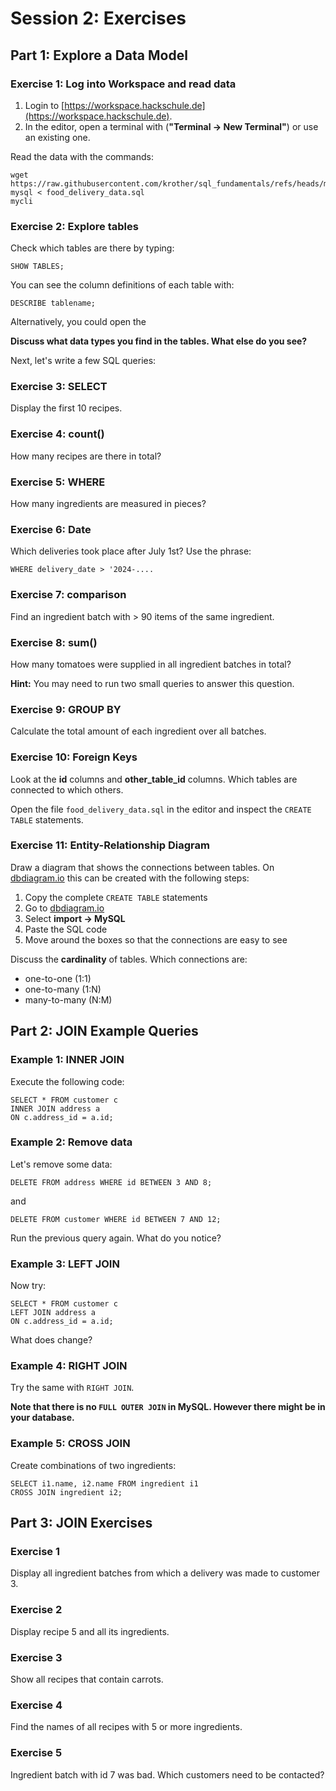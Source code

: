 
# Session 2: Exercises

## Part 1: Explore a  Data Model

### Exercise 1: Log into Workspace and read data

1. Login to [https://workspace.hackschule.de](https://workspace.hackschule.de).
2. In the editor, open a terminal with (**"Terminal -> New Terminal"**) or use an existing one.

Read the data with the commands:

    wget https://raw.githubusercontent.com/krother/sql_fundamentals/refs/heads/main/join_queries/food_delivery_data.sql
    mysql < food_delivery_data.sql
    mycli


### Exercise 2: Explore tables

Check which tables are there by typing:

    SHOW TABLES;

You can see the column definitions of each table with:

    DESCRIBE tablename;

Alternatively, you could open the 

**Discuss what data types you find in the tables. What else do you see?**

Next, let's write a few SQL queries:

### Exercise 3: SELECT

Display the first 10 recipes.

### Exercise 4: count()

How many recipes are there in total?

### Exercise 5: WHERE

How many ingredients are measured in pieces?

### Exercise 6: Date

Which deliveries took place after July 1st?
Use the phrase:

    WHERE delivery_date > '2024-....


### Exercise 7: comparison

Find an ingredient batch with > 90 items of the same ingredient.

### Exercise 8: sum()

How many tomatoes were supplied in all ingredient batches in total?

**Hint:** You may need to run two small queries to answer this question.

### Exercise 9: GROUP BY

Calculate the total amount of each ingredient over all batches.


### Exercise 10: Foreign Keys

Look at the **id** columns and **other_table_id** columns. 
Which tables are connected to which others.

Open the file `food_delivery_data.sql` in the editor and inspect the `CREATE TABLE` statements.

### Exercise 11: Entity-Relationship Diagram

Draw a diagram that shows the connections between tables.
On [dbdiagram.io](https://dbdiagram.io/) this can be created with the following steps:

1. Copy the complete `CREATE TABLE` statements
2. Go to [dbdiagram.io](https://dbdiagram.io/)
3. Select **import -> MySQL**
4. Paste the SQL code
5. Move around the boxes so that the connections are easy to see

Discuss the **cardinality** of tables. Which connections are:

* one-to-one (1:1)
* one-to-many (1:N)
* many-to-many (N:M)


## Part 2: JOIN Example Queries

### Example 1: INNER JOIN

Execute the following code:
 
    SELECT * FROM customer c
    INNER JOIN address a
    ON c.address_id = a.id;

### Example 2: Remove data
Let's remove some data:

    DELETE FROM address WHERE id BETWEEN 3 AND 8;

and 

    DELETE FROM customer WHERE id BETWEEN 7 AND 12;

Run the previous query again. What do you notice?

### Example 3: LEFT JOIN

Now try:

    SELECT * FROM customer c
    LEFT JOIN address a
    ON c.address_id = a.id;

What does change?

### Example 4: RIGHT JOIN

Try the same with `RIGHT JOIN`.

**Note that there is no `FULL OUTER JOIN` in MySQL. However there might be in your database.**

### Example 5: CROSS JOIN

Create combinations of two ingredients:

    SELECT i1.name, i2.name FROM ingredient i1
    CROSS JOIN ingredient i2;

## Part 3: JOIN Exercises

### Exercise 1

Display all ingredient batches from which a delivery was made to customer 3.

### Exercise 2

Display recipe 5 and all its ingredients.

### Exercise 3

Show all recipes that contain carrots.

### Exercise 4

Find the names of all recipes with 5 or more ingredients.

### Exercise 5

Ingredient batch with id 7 was bad. Which customers need to be contacted?

